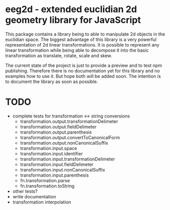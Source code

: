 # eeg2d - extended euclidian 2d geometry library for JavaScript

This package contains a library being to able to manipulate 2d objects in the euclidian space.
The biggest advantage of this library is a very powerful representation of 2d linear transformations. It is possible
to represent any linear transformation while being able to decompose it into the basic transformation as
translate, rotate, scale and skew.

The current state of the project is just to provide a preview and to test npm publishing. Therefore there is no documentation
yet for this library and no examples how to use it. But hope both will be added soon. The intention is to document the
library as soon as possible.


# TODO

* complete tests for transformation <-> string conversions
    * transformation.output.transformationDelimeter
    * transformation.output.fieldDelimeter
    * transformation.output.parenthesis
    * transformation.output.convertToCanonicalForm
    * transformation.output.nonCanonicalSuffix
    * transformation.input.space
    * transformation.input.identifier
    * transformation.input.transformationDelimeter
    * transformation.input.fieldDelimeter
    * transformation.input.nonCanonicalSuffix
    * transformation.input.parenthesis
    * fn.transformation.parse
    * fn.transformation.toString
* other tests?
* write documentation
* transformation interpolation

